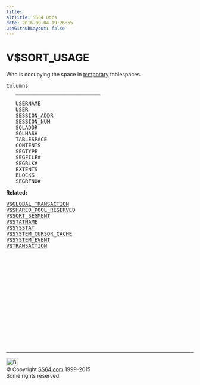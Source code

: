 ```yaml
---
title:
altTitle: SS64 Docs
date: 2016-09-04 19:26:55
useGithubLayout: false
---
```

<!-- #BeginLibraryItem "/Library/head_orav.lbi" --><!-- #EndLibraryItem --><h1>V$SORT_USAGE </h1>  
 <p> Who is occupying the space in <a href="../ora/temp_tspace_c.html">temporary</a> tablespaces. </p> 
 
<pre>Columns
   ___________________________
 
   USERNAME
   USER
   SESSION_ADDR
   SESSION_NUM
   SQLADDR
   SQLHASH
   TABLESPACE
   CONTENTS
   SEGTYPE
   SEGFILE#
   SEGBLK#
   EXTENTS
   BLOCKS
   SEGRFNO#</pre>
<p><b>Related:</b></p><pre><a href="V$GLOBAL_TRANSACTION.html">V$GLOBAL_TRANSACTION</a> 
<a href="V$SHARED_POOL_RESERVED.html">V$SHARED_POOL_RESERVED</a> 
<a href="V$SORT_SEGMENT.html">V$SORT_SEGMENT</a> 
<a href="V$STATNAME.html">V$STATNAME</a> 
<a href="V$SYSSTAT.html">V$SYSSTAT</a> 
<a href="V$SYSTEM_CURSOR_CACHE.html">V$SYSTEM_CURSOR_CACHE</a> 
<a href="V$SYSTEM_EVENT.html">V$SYSTEM_EVENT</a> 
<a href="V$TRANSACTION.html">V$TRANSACTION</a> 
</pre><!-- #BeginLibraryItem "/Library/foot_orad.lbi" --><p>
<!-- oracle-footer -->
<ins class="adsbygoogle" style="display:inline-block;width:300px;height:250px" data-ad-client="ca-pub-6140977852749469" data-ad-slot="4275490898"></ins>
<script>
(adsbygoogle = window.adsbygoogle || []).push({});
</script></p>
<hr>
<div id="bl" class="footer"><a href="V$SORT_USAGE.html#"><img src="../images/top.png" width="30" height="22" alt="Back to the Top"></a></div>
<div id="br" class="footer, tagline">© Copyright <a href="http://ss64.com/">SS64.com</a> 1999-2015<br>
Some rights reserved</div>
<!-- #EndLibraryItem -->

